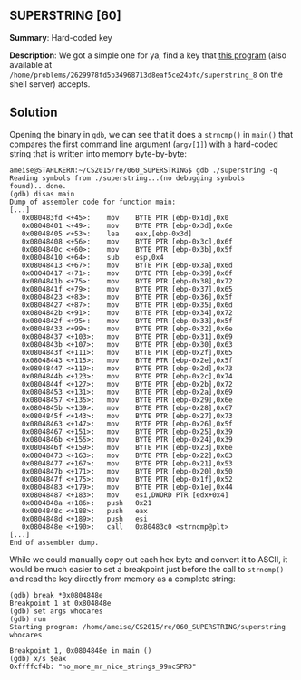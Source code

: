 ## SUPERSTRING [60]

**Summary**: Hard-coded key

**Description**: We got a simple one for ya, find a key that [this program](superstring) (also available at `/home/problems/2629978fd5b34968713d8eaf5ce24bfc/superstring_8` on the shell server) accepts.

## Solution

Opening the binary in `gdb`, we can see that it does a `strncmp()` in `main()` that compares the first command line argument (`argv[1]`) with a hard-coded string that is written into memory byte-by-byte:
```
ameise@STAHLKERN:~/CS2015/re/060_SUPERSTRING$ gdb ./superstring -q
Reading symbols from ./superstring...(no debugging symbols found)...done.
(gdb) disas main
Dump of assembler code for function main:
[...]
   0x080483fd <+45>:	mov    BYTE PTR [ebp-0x1d],0x0
   0x08048401 <+49>:	mov    BYTE PTR [ebp-0x3d],0x6e
   0x08048405 <+53>:	lea    eax,[ebp-0x3d]
   0x08048408 <+56>:	mov    BYTE PTR [ebp-0x3c],0x6f
   0x0804840c <+60>:	mov    BYTE PTR [ebp-0x3b],0x5f
   0x08048410 <+64>:	sub    esp,0x4
   0x08048413 <+67>:	mov    BYTE PTR [ebp-0x3a],0x6d
   0x08048417 <+71>:	mov    BYTE PTR [ebp-0x39],0x6f
   0x0804841b <+75>:	mov    BYTE PTR [ebp-0x38],0x72
   0x0804841f <+79>:	mov    BYTE PTR [ebp-0x37],0x65
   0x08048423 <+83>:	mov    BYTE PTR [ebp-0x36],0x5f
   0x08048427 <+87>:	mov    BYTE PTR [ebp-0x35],0x6d
   0x0804842b <+91>:	mov    BYTE PTR [ebp-0x34],0x72
   0x0804842f <+95>:	mov    BYTE PTR [ebp-0x33],0x5f
   0x08048433 <+99>:	mov    BYTE PTR [ebp-0x32],0x6e
   0x08048437 <+103>:	mov    BYTE PTR [ebp-0x31],0x69
   0x0804843b <+107>:	mov    BYTE PTR [ebp-0x30],0x63
   0x0804843f <+111>:	mov    BYTE PTR [ebp-0x2f],0x65
   0x08048443 <+115>:	mov    BYTE PTR [ebp-0x2e],0x5f
   0x08048447 <+119>:	mov    BYTE PTR [ebp-0x2d],0x73
   0x0804844b <+123>:	mov    BYTE PTR [ebp-0x2c],0x74
   0x0804844f <+127>:	mov    BYTE PTR [ebp-0x2b],0x72
   0x08048453 <+131>:	mov    BYTE PTR [ebp-0x2a],0x69
   0x08048457 <+135>:	mov    BYTE PTR [ebp-0x29],0x6e
   0x0804845b <+139>:	mov    BYTE PTR [ebp-0x28],0x67
   0x0804845f <+143>:	mov    BYTE PTR [ebp-0x27],0x73
   0x08048463 <+147>:	mov    BYTE PTR [ebp-0x26],0x5f
   0x08048467 <+151>:	mov    BYTE PTR [ebp-0x25],0x39
   0x0804846b <+155>:	mov    BYTE PTR [ebp-0x24],0x39
   0x0804846f <+159>:	mov    BYTE PTR [ebp-0x23],0x6e
   0x08048473 <+163>:	mov    BYTE PTR [ebp-0x22],0x63
   0x08048477 <+167>:	mov    BYTE PTR [ebp-0x21],0x53
   0x0804847b <+171>:	mov    BYTE PTR [ebp-0x20],0x50
   0x0804847f <+175>:	mov    BYTE PTR [ebp-0x1f],0x52
   0x08048483 <+179>:	mov    BYTE PTR [ebp-0x1e],0x44
   0x08048487 <+183>:	mov    esi,DWORD PTR [edx+0x4]
   0x0804848a <+186>:	push   0x21
   0x0804848c <+188>:	push   eax
   0x0804848d <+189>:	push   esi
   0x0804848e <+190>:	call   0x80483c0 <strncmp@plt>
[...]
End of assembler dump.
```

While we could manually copy out each hex byte and convert it to ASCII, it would be much easier to set a breakpoint just before the call to `strncmp()` and read the key directly from memory as a complete string:
```
(gdb) break *0x0804848e
Breakpoint 1 at 0x804848e
(gdb) set args whocares
(gdb) run
Starting program: /home/ameise/CS2015/re/060_SUPERSTRING/superstring whocares

Breakpoint 1, 0x0804848e in main ()
(gdb) x/s $eax
0xffffcf4b:	"no_more_mr_nice_strings_99ncSPRD"
```